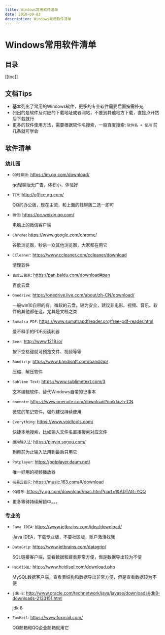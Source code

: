```yaml
---
title: Windows常用软件清单
date: 2018-09-03
description: Windows常用软件清单
---
```


# Windows常用软件清单

## 目录

[[toc]]

## 文档Tips

- 基本列出了常用的Windows软件，更多的专业软件需要后面按需补充
- 列出的是软件及对应的下载地址或者网站，不要到其他地方下载，直接点开然后下载就行
- 更多的软件使用方法，需要根据软件名搜索，一般百度搜索: `软件名 + 使用` 前几条就可学会

## 软件清单

### 幼儿园

- `QQ轻聊版`: https://im.qq.com/download/

    qq轻聊版无广告，体积小，体验好

- `TIM`: http://office.qq.com/

    QQ的办公版，现在主流，和上面的轻聊版二选一即可

- `微信`: https://pc.weixin.qq.com/

    电脑上的微信客户端

- `Chrome`: https://www.google.com/chrome/

    谷歌浏览器，秒杀一众其他浏览器，大家都在用它

- `CCleaner`: https://www.ccleaner.com/ccleaner/download

    清理软件

- `百度云管家`: https://pan.baidu.com/download#pan

    百度云盘

- `Onedrive`: https://onedrive.live.com/about/zh-CN/download/

    一般win10自带的有，微软的云盘，较为安全，建议非电影、视频、音乐、软件的其他都在这，尤其是文档之类

- `Sumatra PDF`: https://www.sumatrapdfreader.org/free-pdf-reader.html

    爱不释手的PDF阅读利器

- `Seer`: http://www.1218.io/

    按下空格键就可预览文件、视频等等

- `Bandizip`: https://www.bandisoft.com/bandizip/

    压缩、解压软件

- `Sublime Text`: https://www.sublimetext.com/3

    文本编辑软件、替代Windows自带的记事本

- `onenote`: https://www.onenote.com/download?omkt=zh-CN

    微软的笔记软件，强烈建议持续使用

- `Everything`: https://www.voidtools.com/

    快捷本地搜索，比如输入文件名直接搜索对应文件

- `搜狗输入法`: https://pinyin.sogou.com/

    到目前为止输入法用到最后只用它

- `Potplayer`: https://potplayer.daum.net/

    唯一好用的视频播放器

- `网易云音乐`: https://music.163.com/#/download
- `QQ音乐`: https://y.qq.com/download/mac.html?part=1&ADTAG=YQQ

- 更多等待持续解锁中。。。

### 专业的

- `Java IDEA`: https://www.jetbrains.com/idea/download/

    Java IDEA，下载专业版，不要社区版，账户激活找我

- `DataGrip`: https://www.jetbrains.com/datagrip/

    SQL链接客户端，查看数据和建表非常方便，但是数据导出较为不便

- `HeidiSQL`: https://www.heidisql.com/download.php

    MySQL数据客户端，查看表结构和数据导出非常方便，但是查看数据较为不便

- `jdk-8`: http://www.oracle.com/technetwork/java/javase/downloads/jdk8-downloads-2133151.html

    jdk 8

- `FoxMail`: https://www.foxmail.com/

    QQ邮箱和QQ企业邮箱就用它


